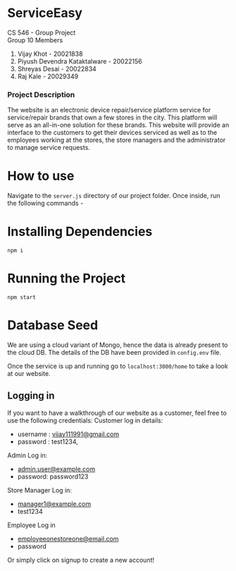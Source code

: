 # ServiceEasy
CS 546 - Group Project
<br>
Group 10 Members
1. Vijay Khot - 20021838 
2. Piyush Devendra Kataktalware - 20022156
3. Shreyas Desai - 20022834
4. Raj Kale - 20029349

### Project Description
The website is an electronic device repair/service platform service for service/repair brands that own a few stores in the city. This platform will serve as an all-in-one solution for these brands. This website will 
provide an interface to the customers to get their devices serviced as well as to the employees working at 
the stores, the store managers and the administrator to manage service requests. 

# How to use
Navigate to the `server.js` directory of our project folder. Once inside, run the following commands -

# Installing Dependencies
```npm i```

# Running the Project
```npm start```

# Database Seed
We are using a cloud variant of Mongo, hence the data is already present to the cloud DB. The details of the DB have been provided in ``config.env`` file.


Once the service is up and running go to  `localhost:3000/home` to take a look at our website.

## Logging in
If you want to have a walkthrough of our website as a customer, feel free to use the following credentials:
Customer log in details:
- username : vijay111991@gmail.com
- password : test1234,

Admin Log in:
- admin.user@example.com
- password: password123

Store Manager Log in:
- manager1@example.com
- test1234

Employee Log in
- employeeonestoreone@email.com
- password



Or simply click on signup to create a new account!
